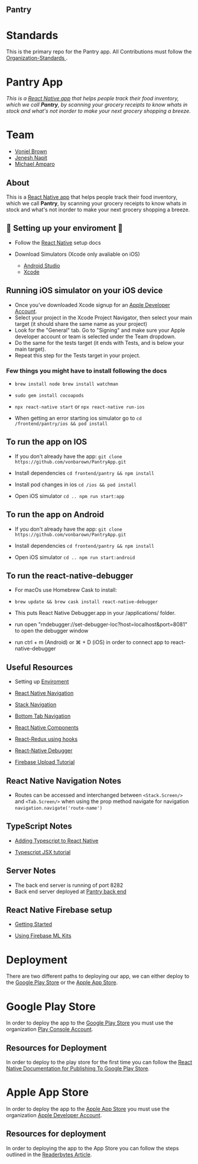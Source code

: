 ## Pantry

# Standards

This is the primary repo for the Pantry app. All Contributions must follow the [ Organization-Standards
](https://github.com/pantry-jvm/Organization-Standards).

# Pantry App

_This is a [React Native app](https://reactnative.dev/) that helps people track their food inventory, which we call **Pantry**, by scanning your grocery receipts to know whats in stock and what's not inorder to make your next grocery shopping a breeze._

# Team

- [Voniel Brown](https://www.linkedin.com/in/vonielbrown/)
- [Jenesh Napit](https://www.linkedin.com/in/jeneshnapit/)
- [Michael Amparo](https://www.linkedin.com/in/michaeldamparo/)


## About

This is a [React Native app](https://reactnative.dev/) that helps people track their food inventory, which we call **Pantry**, by scanning your grocery receipts to know whats in stock and what's not inorder to make your next grocery shopping a breeze.

## 🚨 Setting up your enviroment 🚨

- Follow the [React Native](https://reactnative.dev/docs/environment-setup) setup docs

- Download Simulators (Xcode only avaliable on iOS)

  - [Android Studio](https://developer.android.com/studio?gclid=EAIaIQobChMI5bPP9obN6AIVip-fCh3PggusEAAYASAAEgIyRfD_BwE&gclsrc=aw.ds)
  - [Xcode](https://apps.apple.com/us/app/xcode/id497799835?mt=12)

## Running iOS simulator on your iOS device

- Once you've downloaded Xcode signup for an [Apple Developer Account](https://developer.apple.com/).
- Select your project in the Xcode Project Navigator, then select your main target (it should share the same name as your project)
- Look for the "General" tab. Go to "Signing" and make sure your Apple developer account or team is selected under the Team dropdown.
- Do the same for the tests target (it ends with Tests, and is below your main target).
- Repeat this step for the Tests target in your project.

### Few things you might have to install following the docs

- `brew install node brew install watchman`

- `sudo gem install cocoapods`

- `npx react-native start` or `npx react-native run-ios`

- When getting an error starting ios simulator go to `cd /frontend/pantry/ios && pod install`

## To run the app on IOS

- If you don't already have the app: `git clone https://github.com/vonbarown/PantryApp.git`

- Install dependencies `cd frontend/pantry && npm install`

- Install pod changes in ios `cd /ios && pod install`

- Open iOS simulator `cd .. npm run start:app`

## To run the app on Android

- If you don't already have the app: `git clone https://github.com/vonbarown/PantryApp.git`

- Install dependencies `cd frontend/pantry && npm install`

- Open iOS simulator `cd .. npm run start:android`

## To run the react-native-debugger

- For macOs use Homebrew Cask to install:
- `brew update && brew cask install react-native-debugger`

- This puts React Native Debugger.app in your /applications/ folder.

- run open "rndebugger://set-debugger-loc?host=localhost&port=8081" to open the debugger window

- run ctrl + m (Android) or ⌘ + D (iOS) in order to connect app to react-native-debugger

## Useful Resources

- Setting up [Enviroment](https://reactnative.dev/docs/environment-setup)

- [React Native Navigation](https://reactnavigation.org/)

- [Stack Navigation](https://reactnavigation.org/docs/stack-navigator/)

- [Bottom Tab Navigation](https://reactnavigation.org/docs/tab-based-navigation)

- [React Native Components](https://reactnative.dev/docs/components-and-apis#user-interface)

- [React-Redux using hooks](https://react-redux.js.org/api/hooks#useselector-examples)

- [React-Native Debugger](https://github.com/jhen0409/react-native-debugger)

- [Firebase Upload Tutorial](https://dev.to/younesh1989/upload-files-using-react-native-and-firebase-part-1-a7h)

## React Native Navigation Notes

- Routes can be accessed and interchanged between `<Stack.Screen/>` and `<Tab.Screen/>` when using the prop method navigate for navigation `navigation.navigate('route-name')`

## TypeScript Notes

- [Adding Typescript to React Native](https://github.com/Microsoft/TypeScript-React-Native-Starter)

- [Typescript JSX tutorial](https://www.typescriptlang.org/docs/handbook/jsx.html)

## Server Notes

- The back end server is running of port 8282
- Back end server deployed at [Pantry back end](https://pantry-backend.herokuapp.com/)

## React Native Firebase setup

- [Getting Started](https://rnfirebase.io/)

- [Using Firebase ML Kits](https://rnfirebase.io/ml-vision/usage)

# Deployment

There are two different paths to deploying our app, we can either deploy to the [Google Play Store](https://play.google.com/store?hl=en_US) or the [Apple App Store](https://www.apple.com/ios/app-store/).

# Google Play Store

In order to deploy the app to the [Google Play Store](https://play.google.com/store?hl=en_US) you must use the organization [Play Console Account](https://play.google.com/apps/publish/signup/).

## Resources for Deployment

In order to deploy to the play store for the first time you can follow the [React Native Documentation for Publishing To Google Play Store](https://reactnative.dev/docs/signed-apk-android.html).

# Apple App Store

In order to deploy the app to the [Apple App Store](https://www.apple.com/ios/app-store/) you must use the organization [Apple Developer Account](https://developer.apple.com/).

## Resources for deployment

In order to deploying the app to the App Store you can follow the steps outlined in the [Readerbytes Article](https://readybytes.in/blog/how-to-deploy-a-react-native-ios-app-on-the-app-store).
